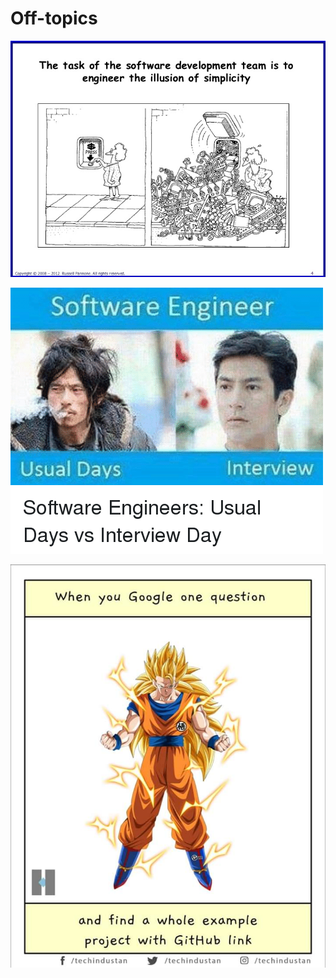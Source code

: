 # Off-topics

![Illusion](img/illusion.jpg "illusion")


![Interview](img/interview.png "interview")

![Super](img/super.jpg "super")